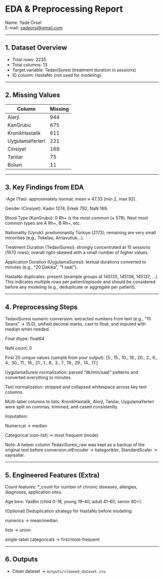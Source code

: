 # EDA & Preprocessing Report

Name: Yade Örsel  
E-mail: yadeorsl@gmail.com  

---

## 1. Dataset Overview
- Total rows: 2235  
- Total columns: 13  
- Target variable: TedaviSuresi (treatment duration in sessions)  
- ID column: HastaNo (not used for modeling)

---

## 2. Missing Values
| Column          | Missing |
| --------------- | ------- |
| Alerji          | 944     |
| KanGrubu        | 675     |
| KronikHastalik  | 611     |
| UygulamaYerleri | 221     |
| Cinsiyet        | 169     |
| Tanilar         | 75      |
| Bolum           | 11      |


---

## 3. Key Findings from EDA
-Age (Yas): approximately normal; mean ≈ 47.33 (min 2, max 92).

Gender (Cinsiyet): Kadın 1274, Erkek 792, NaN 169.

Blood Type (KanGrubu): 0 Rh+ is the most common (≈ 579). Next most common types are A Rh+, B Rh+, etc.

Nationality (Uyruk): predominantly Türkiye (2173); remaining are very small minorities (e.g., Tokelau, Arnavutluk…).

Treatment Duration (TedaviSuresi): strongly concentrated at 15 sessions (1670 rows); overall right-skewed with a small number of higher values.

Application Duration (UygulamaSuresi): textual durations converted to minutes (e.g., “20 Dakika”, “1 saat”).

HastaNo duplicates: present (example groups at 145135, 145136, 145137, …). This indicates multiple rows per patient/episode and should be considered before any modeling (e.g., deduplicate or aggregate per patient).

---

## 4. Preprocessing Steps
TedaviSuresi numeric conversion: extracted numbers from text (e.g., “15 Seans” → 15.0), unified decimal marks, cast to float, and imputed with median when needed.

Final dtype: float64

NaN count: 0

First 20 unique values (sample from your output): [5., 15., 10., 18., 20., 2., 6., 4., 30., 11., 16., 21., 1., 8., 3., 7., 19., 29., 14., 17.]

UygulamaSuresi normalization: parsed “dk/min/saat” patterns and converted everything to minutes.

Text normalization: stripped and collapsed whitespace across key text columns.

Multi-label columns to lists: KronikHastalik, Alerji, Tanilar, UygulamaYerleri were split on commas, trimmed, and cased consistently.

Imputation:

Numerical → median

Categorical (non-list) → most frequent (mode)

Note: A helper column TedaviSuresi_raw was kept as a backup of the original text before conversion.otEncoder → kategorikler, StandardScaler → sayısallar.  

---

## 5. Engineered Features (Extra)
Count features: *_count for number of chronic diseases, allergies, diagnoses, application sites.

Age bins: YasBin (child 0–18, young 19–40, adult 41–60, senior 60+).

(Optional) Deduplication strategy for HastaNo before modeling:

numerics → mean/median

lists → union

single-label categoricals → first/most-frequent

---

## 6. Outputs
- Clean dataset → `outputs/cleaned_dataset.csv`  

